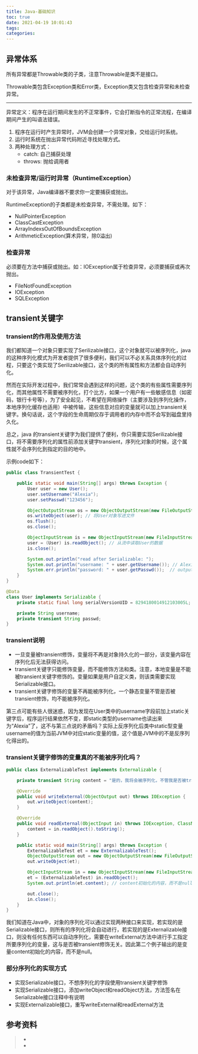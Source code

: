 ```yaml
---
title: Java-基础知识
toc: true
date: 2021-04-19 10:01:43
tags:
categories:
---
```


## 异常体系
所有异常都是Throwable类的子类，注意Throwable是类不是接口。

Throwable类包含Exception类和Error类，Exception类又包含检查异常和未检查异常。

---
异常定义：程序在运行期间发生的不正常事件，它会打断指令的正常流程，在编译期间产生的叫语法错误。

1. 程序在运行时产生异常时，JVM会创建一个异常对象，交给运行时系统。
2. 运行时系统在抛出异常代码附近寻找处理方式。
3. 两种处理方式：
    * catch: 自己捕获处理
    * throws: 抛给调用者

### 未检查异常/运行时异常（RuntimeException）
对于该异常，Java编译器不要求你一定要捕获或抛出。

RuntimeException的子类都是未检查异常，不需处理。如下：
* NullPointerException
* ClassCastException
* ArrayIndexsOutOfBoundsException
* ArithmeticException(算术异常，除0溢出)

### 检查异常
必须要在方法中捕获或抛出。如：IOException属于检查异常，必须要捕获或再次抛出。

* FileNotFoundException
* IOException
* SQLException


## transient关键字
### transient的作用及使用方法
我们都知道一个对象只要实现了Serilizable接口，这个对象就可以被序列化，java的这种序列化模式为开发者提供了很多便利，我们可以不必关系具体序列化的过程，只要这个类实现了Serilizable接口，这个类的所有属性和方法都会自动序列化。

然而在实际开发过程中，我们常常会遇到这样的问题，这个类的有些属性需要序列化，而其他属性不需要被序列化，打个比方，如果一个用户有一些敏感信息（如密码，银行卡号等），为了安全起见，不希望在网络操作（主要涉及到序列化操作，本地序列化缓存也适用）中被传输，这些信息对应的变量就可以加上transient关键字。换句话说，这个字段的生命周期仅存于调用者的内存中而不会写到磁盘里持久化。

总之，java 的transient关键字为我们提供了便利，你只需要实现Serilizable接口，将不需要序列化的属性前添加关键字transient，序列化对象的时候，这个属性就不会序列化到指定的目的地中。

示例code如下：

```java
public class TransientTest {

    public static void main(String[] args) throws Exception {
        User user = new User();
        user.setUsername("Alexia");
        user.setPasswd("123456");

        ObjectOutputStream os = new ObjectOutputStream(new FileOutputStream("C:/user.txt"));
        os.writeObject(user); // 将User对象写进文件
        os.flush();
        os.close();

        ObjectInputStream is = new ObjectInputStream(new FileInputStream("C:/user.txt"));
        user = (User) is.readObject(); // 从流中读取User的数据
        is.close();

        System.out.println("read after Serializable: ");
        System.out.println("username: " + user.getUsername()); // Alexia
        System.err.println("password: " + user.getPasswd());  // output null；说明反序列化时根本没有从文件中获取到信息。
    }
}

@Data
class User implements Serializable {
    private static final long serialVersionUID = 8294180014912103005L;

    private String username;
    private transient String passwd;
}
```

### transient说明
- 一旦变量被transient修饰，变量将不再是对象持久化的一部分，该变量内容在序列化后无法获得访问。
- transient关键字只能修饰变量，而不能修饰方法和类。注意，本地变量是不能被transient关键字修饰的。变量如果是用户自定义类，则该类需要实现Serializable接口。
- transient关键字修饰的变量不再能被序列化，一个静态变量不管是否被transient修饰，均不能被序列化。

第三点可能有些人很迷惑，因为发现在User类中的username字段前加上static关键字后，程序运行结果依然不变，即static类型的username也读出来为“Alexia”了，这不与第三点说的矛盾吗？实际上反序列化后类中static型变量username的值为当前JVM中对应static变量的值，这个值是JVM中的不是反序列化得出的。

### transient关键字修饰的变量真的不能被序列化吗？
```java
public class ExternalizableTest implements Externalizable {

    private transient String content = "是的，我将会被序列化，不管我是否被transient关键字修饰";

    @Override
    public void writeExternal(ObjectOutput out) throws IOException {
        out.writeObject(content);
    }

    @Override
    public void readExternal(ObjectInput in) throws IOException, ClassNotFoundException {
        content = in.readObject().toString();
    }

    public static void main(String[] args) throws Exception {
        ExternalizableTest et = new ExternalizableTest();
        ObjectOutputStream out = new ObjectOutputStream(new FileOutputStream("F:/test.txt"));
        out.writeObject(et);

        ObjectInputStream in = new ObjectInputStream(new FileInputStream("F:/test.txt"));
        et = (ExternalizableTest) in.readObject();
        System.out.println(et.content); // content初始化的内容，而不是null，transient关键字没有起作用

        out.close();
        in.close();
    }
}
```
我们知道在Java中，对象的序列化可以通过实现两种接口来实现，若实现的是Serializable接口，则所有的序列化将会自动进行，若实现的是Externalizable接口，则没有任何东西可以自动序列化，需要在writeExternal方法中进行手工指定所要序列化的变量，这与是否被transient修饰无关。因此第二个例子输出的是变量content初始化的内容，而不是null。

### 部分序列化的实现方式
- 实现Serializable接口，不想序列化的字段使用transient关键字修饰
- 实现Serializable接口，添加writeObject和readObject方法，方法签名在Serializable接口注释中有说明
- 实现Externalizable接口，重写writeExternal和readExternal方法


## 参考资料
> - []()
> - []()
